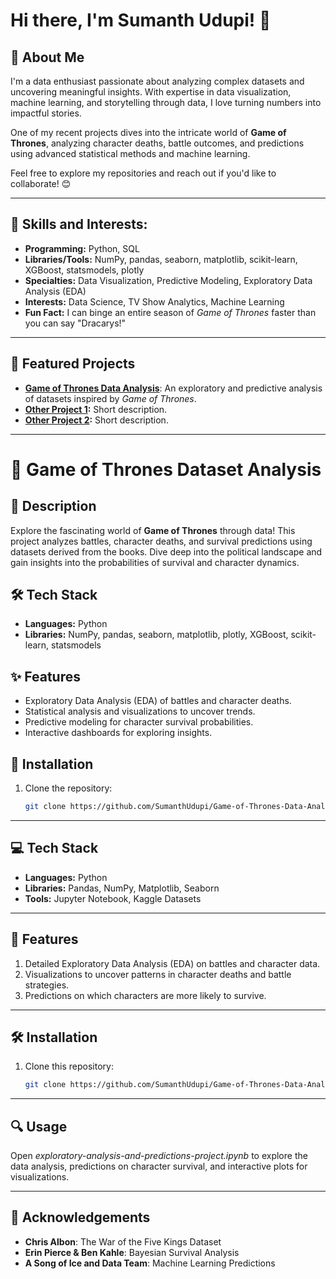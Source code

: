 # Hi there, I'm Sumanth Udupi! 👋
## 🌟 About Me
I'm a data enthusiast passionate about analyzing complex datasets and uncovering meaningful insights. With expertise in data visualization, machine learning, and storytelling through data, I love turning numbers into impactful stories. 

One of my recent projects dives into the intricate world of **Game of Thrones**, analyzing character deaths, battle outcomes, and predictions using advanced statistical methods and machine learning.

Feel free to explore my repositories and reach out if you'd like to collaborate! 😊

---
## 🌟 Skills and Interests:
- **Programming:** Python, SQL
- **Libraries/Tools:** NumPy, pandas, seaborn, matplotlib, scikit-learn, XGBoost, statsmodels, plotly
- **Specialties:** Data Visualization, Predictive Modeling, Exploratory Data Analysis (EDA)
- **Interests:** Data Science, TV Show Analytics, Machine Learning 
- **Fun Fact:** I can binge an entire season of *Game of Thrones* faster than you can say "Dracarys!"  
---

## 📌 Featured Projects
- **[Game of Thrones Data Analysis](https://github.com/SumanthUdupi/Game-of-Thrones-Data-Analysis)**: An exploratory and predictive analysis of datasets inspired by *Game of Thrones*.
- **[Other Project 1](https://github.com/your-username/project-1):** Short description.
- **[Other Project 2](https://github.com/your-username/project-2):** Short description.

---
# 🐉 Game of Thrones Dataset Analysis

## 📖 Description
Explore the fascinating world of **Game of Thrones** through data! This project analyzes battles, character deaths, and survival predictions using datasets derived from the books. Dive deep into the political landscape and gain insights into the probabilities of survival and character dynamics.

## 🛠 Tech Stack
- **Languages:** Python
- **Libraries:** NumPy, pandas, seaborn, matplotlib, plotly, XGBoost, scikit-learn, statsmodels

## ✨ Features
- Exploratory Data Analysis (EDA) of battles and character deaths.
- Statistical analysis and visualizations to uncover trends.
- Predictive modeling for character survival probabilities.
- Interactive dashboards for exploring insights.

## 🚀 Installation
1. Clone the repository:
   ```bash
   git clone https://github.com/SumanthUdupi/Game-of-Thrones-Data-Analysis.git


---

## 💻 Tech Stack
- **Languages:** Python  
- **Libraries:** Pandas, NumPy, Matplotlib, Seaborn  
- **Tools:** Jupyter Notebook, Kaggle Datasets  

---

## 🌟 Features
1. Detailed Exploratory Data Analysis (EDA) on battles and character data.
2. Visualizations to uncover patterns in character deaths and battle strategies.
3. Predictions on which characters are more likely to survive.

---

## 🛠️ Installation
1. Clone this repository:  
   ```bash
   git clone https://github.com/SumanthUdupi/Game-of-Thrones-Data-Analysis.git
---
## 🔍 Usage
Open *exploratory-analysis-and-predictions-project.ipynb* to explore the data analysis, predictions on character survival, and interactive plots for visualizations.

---

## 🙏 Acknowledgements
- **Chris Albon**: The War of the Five Kings Dataset
- **Erin Pierce & Ben Kahle**: Bayesian Survival Analysis
- **A Song of Ice and Data Team**: Machine Learning Predictions
